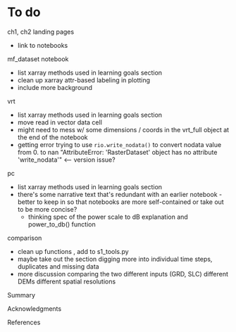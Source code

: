 # To do

ch1, ch2 landing pages
- link to notebooks

mf_dataset notebook
- list xarray methods used in learning goals section
- clean up xarray attr-based labeling in plotting
- include more background

vrt
- list xarray methods used in learning goals section
- move read in vector data cell
- might need to mess w/ some dimensions / coords in the vrt_full object at the end of the notebook
- getting error trying to use `rio.write_nodata()` to convert nodata value from 0. to nan
        "AttributeError: 'RasterDataset' object has no attribute 'write_nodata'" <-- version issue?

pc
- list xarray methods used in learning goals section
- there's some narrative text that's redundant with an earlier notebook - better to keep in so that notebooks are more self-contained or take out to be more concise?
    - thinking spec of the power scale to dB explanation and power_to_db() function
    
comparison 
- clean up functions , add to s1_tools.py
- maybe take out the section digging more into individual time steps, duplicates and missing data
- more discussion comparing the two
    different inputs (GRD, SLC)
    different DEMs
    different spatial resolutions
    
Summary

Acknowledgments

References